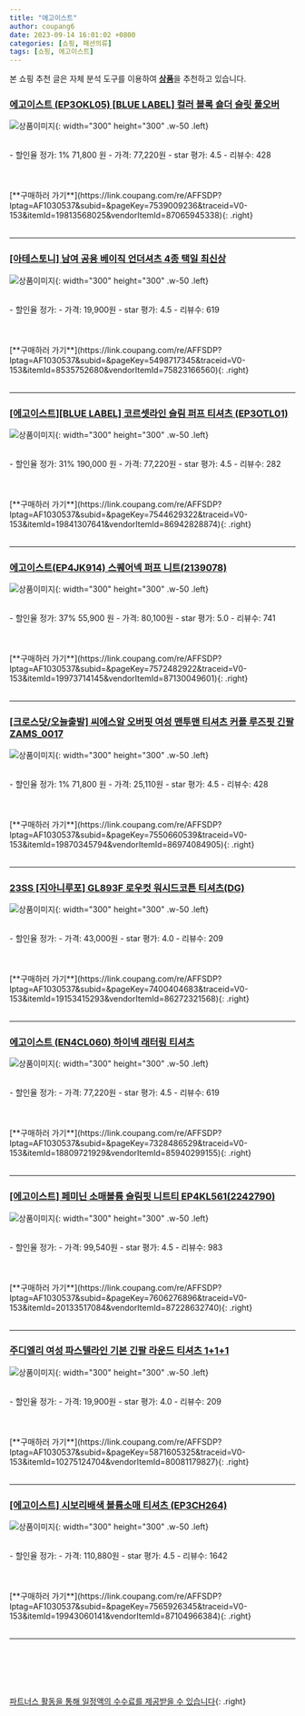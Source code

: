 ```yaml
---
title: "에고이스트"
author: coupang6
date: 2023-09-14 16:01:02 +0800
categories: [쇼핑, 패션의류]
tags: [쇼핑, 에고이스트]
---
```


본 쇼핑 추천 글은 자체 분석 도구를 이용하여 [**상품**](https://link.coupang.com/a/bao1ui)을 추천하고 있습니다.

### [에고이스트 (EP3OKL05) [BLUE LABEL] 컬러 블록 숄더 슬릿 풀오버](https://link.coupang.com/re/AFFSDP?lptag=AF1030537&subid=&pageKey=7539009236&traceid=V0-153&itemId=19813568025&vendorItemId=87065945338)

![상품이미지](https://thumbnail9.coupangcdn.com/thumbnails/remote/230x230ex/image/vendor_inventory/df41/088ad519d2a12b6c115c471f3db6b3ce5371777df766b4e1383789a7331d.jpg){: width="300" height="300" .w-50 .left}


<br>
- 할인율 정가: 1%  71,800   원
- 가격: 77,220원
- star 평가: 4.5
- 리뷰수: 428
<br>
<br>
<br>
<br>
[**구매하러 가기**](https://link.coupang.com/re/AFFSDP?lptag=AF1030537&subid=&pageKey=7539009236&traceid=V0-153&itemId=19813568025&vendorItemId=87065945338){: .right}
<br>
<br>

---

### [[아테스토니] 남여 공용 베이직 언더셔츠 4종 택일 최신상](https://link.coupang.com/re/AFFSDP?lptag=AF1030537&subid=&pageKey=5498717345&traceid=V0-153&itemId=8535752680&vendorItemId=75823166560)

![상품이미지](https://thumbnail8.coupangcdn.com/thumbnails/remote/230x230ex/image/vendor_inventory/f98f/814e0c90f180ec86a7da02ef6398f505060063555400065d01b2b29fb69a.jpg){: width="300" height="300" .w-50 .left}


<br>
- 할인율 정가: 
- 가격: 19,900원
- star 평가: 4.5
- 리뷰수: 619
<br>
<br>
<br>
<br>
[**구매하러 가기**](https://link.coupang.com/re/AFFSDP?lptag=AF1030537&subid=&pageKey=5498717345&traceid=V0-153&itemId=8535752680&vendorItemId=75823166560){: .right}
<br>
<br>

---

### [[에고이스트][BLUE LABEL] 코르셋라인 슬림 퍼프 티셔츠 (EP3OTL01)](https://link.coupang.com/re/AFFSDP?lptag=AF1030537&subid=&pageKey=7544629322&traceid=V0-153&itemId=19841307641&vendorItemId=86942828874)

![상품이미지](https://thumbnail8.coupangcdn.com/thumbnails/remote/230x230ex/image/vendor_inventory/8636/d62aacea53430f89c84f31d497e64aa4dad91c3e149480b4c056022c9517.jpg){: width="300" height="300" .w-50 .left}


<br>
- 할인율 정가: 31%  190,000   원
- 가격: 77,220원
- star 평가: 4.5
- 리뷰수: 282
<br>
<br>
<br>
<br>
[**구매하러 가기**](https://link.coupang.com/re/AFFSDP?lptag=AF1030537&subid=&pageKey=7544629322&traceid=V0-153&itemId=19841307641&vendorItemId=86942828874){: .right}
<br>
<br>

---

### [에고이스트(EP4JK914) 스퀘어넥 퍼프 니트(2139078)](https://link.coupang.com/re/AFFSDP?lptag=AF1030537&subid=&pageKey=7572482922&traceid=V0-153&itemId=19973714145&vendorItemId=87130049601)

![상품이미지](https://thumbnail7.coupangcdn.com/thumbnails/remote/230x230ex/image/vendor_inventory/b5dd/f20028dc88133b174b3759b16d911d0da5ed687bb4da774d3205219d2b38.jpg){: width="300" height="300" .w-50 .left}


<br>
- 할인율 정가: 37%  55,900   원
- 가격: 80,100원
- star 평가: 5.0
- 리뷰수: 741
<br>
<br>
<br>
<br>
[**구매하러 가기**](https://link.coupang.com/re/AFFSDP?lptag=AF1030537&subid=&pageKey=7572482922&traceid=V0-153&itemId=19973714145&vendorItemId=87130049601){: .right}
<br>
<br>

---

### [[크로스닷/오늘출발] 씨에스알 오버핏 여성 맨투맨 티셔츠 커플 루즈핏 긴팔 ZAMS_0017](https://link.coupang.com/re/AFFSDP?lptag=AF1030537&subid=&pageKey=7550660539&traceid=V0-153&itemId=19870345794&vendorItemId=86974084905)

![상품이미지](https://thumbnail9.coupangcdn.com/thumbnails/remote/230x230ex/image/vendor_inventory/3288/438df6e3ddc59bf853a4c0364282e3cdccfb2d4a78fe20ffc95ff002a928.jpg){: width="300" height="300" .w-50 .left}


<br>
- 할인율 정가: 1%  71,800   원
- 가격: 25,110원
- star 평가: 4.5
- 리뷰수: 428
<br>
<br>
<br>
<br>
[**구매하러 가기**](https://link.coupang.com/re/AFFSDP?lptag=AF1030537&subid=&pageKey=7550660539&traceid=V0-153&itemId=19870345794&vendorItemId=86974084905){: .right}
<br>
<br>

---

### [23SS [지아니루포] GL893F 로우컷 워시드코튼 티셔츠(DG)](https://link.coupang.com/re/AFFSDP?lptag=AF1030537&subid=&pageKey=7400404683&traceid=V0-153&itemId=19153415293&vendorItemId=86272321568)

![상품이미지](https://thumbnail8.coupangcdn.com/thumbnails/remote/230x230ex/image/vendor_inventory/af1d/ba1881a38ad5204eb74c9121c9264b15c32d6dd663347763b12867d3f440.jpg){: width="300" height="300" .w-50 .left}


<br>
- 할인율 정가: 
- 가격: 43,000원
- star 평가: 4.0
- 리뷰수: 209
<br>
<br>
<br>
<br>
[**구매하러 가기**](https://link.coupang.com/re/AFFSDP?lptag=AF1030537&subid=&pageKey=7400404683&traceid=V0-153&itemId=19153415293&vendorItemId=86272321568){: .right}
<br>
<br>

---

### [에고이스트 (EN4CL060) 하이넥 래터링 티셔츠](https://link.coupang.com/re/AFFSDP?lptag=AF1030537&subid=&pageKey=7328486529&traceid=V0-153&itemId=18809721929&vendorItemId=85940299155)

![상품이미지](https://thumbnail6.coupangcdn.com/thumbnails/remote/230x230ex/image/vendor_inventory/339c/c777aa7f6ff5521c3c077dc65e65bf866e8b33ebd8b7175ed0b97f0ff592.jpg){: width="300" height="300" .w-50 .left}


<br>
- 할인율 정가: 
- 가격: 77,220원
- star 평가: 4.5
- 리뷰수: 619
<br>
<br>
<br>
<br>
[**구매하러 가기**](https://link.coupang.com/re/AFFSDP?lptag=AF1030537&subid=&pageKey=7328486529&traceid=V0-153&itemId=18809721929&vendorItemId=85940299155){: .right}
<br>
<br>

---

### [[에고이스트] 페미닌 소매볼륨 슬림핏 니트티 EP4KL561(2242790)](https://link.coupang.com/re/AFFSDP?lptag=AF1030537&subid=&pageKey=7606276896&traceid=V0-153&itemId=20133517084&vendorItemId=87228632740)

![상품이미지](https://thumbnail9.coupangcdn.com/thumbnails/remote/230x230ex/image/vendor_inventory/c154/d4940589841977db0d35cbddb6e02a66deedf7dd71a7e00ecaf9e702c1b9.jpg){: width="300" height="300" .w-50 .left}


<br>
- 할인율 정가: 
- 가격: 99,540원
- star 평가: 4.5
- 리뷰수: 983
<br>
<br>
<br>
<br>
[**구매하러 가기**](https://link.coupang.com/re/AFFSDP?lptag=AF1030537&subid=&pageKey=7606276896&traceid=V0-153&itemId=20133517084&vendorItemId=87228632740){: .right}
<br>
<br>

---

### [주디엘리 여성 파스텔라인 기본 긴팔 라운드 티셔츠 1+1+1](https://link.coupang.com/re/AFFSDP?lptag=AF1030537&subid=&pageKey=5871605325&traceid=V0-153&itemId=10275124704&vendorItemId=80081179827)

![상품이미지](https://thumbnail9.coupangcdn.com/thumbnails/remote/230x230ex/image/vendor_inventory/9a81/f4491c84ba0a65a4ff7e99bb2472486db389f6fe084170544fc51b79a3b1.jpg){: width="300" height="300" .w-50 .left}


<br>
- 할인율 정가: 
- 가격: 19,900원
- star 평가: 4.0
- 리뷰수: 209
<br>
<br>
<br>
<br>
[**구매하러 가기**](https://link.coupang.com/re/AFFSDP?lptag=AF1030537&subid=&pageKey=5871605325&traceid=V0-153&itemId=10275124704&vendorItemId=80081179827){: .right}
<br>
<br>

---

### [[에고이스트] 시보리배색 볼륨소매 티셔츠 (EP3CH264)](https://link.coupang.com/re/AFFSDP?lptag=AF1030537&subid=&pageKey=7565926345&traceid=V0-153&itemId=19943060141&vendorItemId=87104966384)

![상품이미지](https://thumbnail10.coupangcdn.com/thumbnails/remote/230x230ex/image/vendor_inventory/1b25/8f2ab8287d1c6748def913e0c1d6be6138c8741e3234b917fe55724d902b.jpg){: width="300" height="300" .w-50 .left}


<br>
- 할인율 정가: 
- 가격: 110,880원
- star 평가: 4.5
- 리뷰수: 1642
<br>
<br>
<br>
<br>
[**구매하러 가기**](https://link.coupang.com/re/AFFSDP?lptag=AF1030537&subid=&pageKey=7565926345&traceid=V0-153&itemId=19943060141&vendorItemId=87104966384){: .right}
<br>
<br>

---
<br><br><br><br><br> [파트너스 활동을 통해 일정액의 수수료를 제공받을 수 있습니다](https://link.coupang.com/a/bao1ui){: .right}